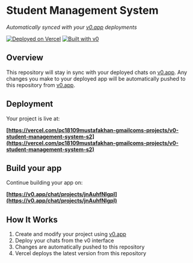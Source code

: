 # Student Management System

*Automatically synced with your [v0.app](https://v0.app) deployments*

[![Deployed on Vercel](https://img.shields.io/badge/Deployed%20on-Vercel-black?style=for-the-badge&logo=vercel)](https://vercel.com/pc18109mustafakhan-gmailcoms-projects/v0-student-management-system-s2)
[![Built with v0](https://img.shields.io/badge/Built%20with-v0.app-black?style=for-the-badge)](https://v0.app/chat/projects/jnAuhfNIgpl)

## Overview

This repository will stay in sync with your deployed chats on [v0.app](https://v0.app).
Any changes you make to your deployed app will be automatically pushed to this repository from [v0.app](https://v0.app).

## Deployment

Your project is live at:

**[https://vercel.com/pc18109mustafakhan-gmailcoms-projects/v0-student-management-system-s2](https://vercel.com/pc18109mustafakhan-gmailcoms-projects/v0-student-management-system-s2)**

## Build your app

Continue building your app on:

**[https://v0.app/chat/projects/jnAuhfNIgpl](https://v0.app/chat/projects/jnAuhfNIgpl)**

## How It Works

1. Create and modify your project using [v0.app](https://v0.app)
2. Deploy your chats from the v0 interface
3. Changes are automatically pushed to this repository
4. Vercel deploys the latest version from this repository